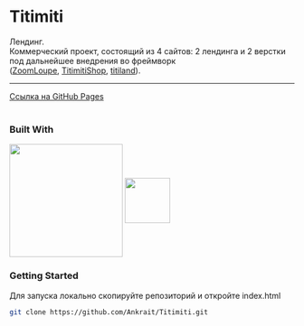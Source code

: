 # Titimiti
Лендинг. 
<br />
Коммерческий проект, состоящий из 4 сайтов: 2 лендинга и 2 верстки под дальнейшее внедрения во фреймворк 
<br />
([ZoomLoupe](https://github.com/Ankrait/ZoomLoupe), [TitimitiShop](https://github.com/Ankrait/TitimitiShop), [titiland](https://github.com/Ankrait/titiland)).
<hr />
<a href="https://ankrait.github.io/Titimiti/">Ссылка на GitHub Pages</a>
<br />
<br />

### Built With
<img align="center" src="https://github.com/Ankrait/MyProject/assets/104920129/b5dbb29b-830d-4269-a052-6d8212f8c97d" height="200px"></img>
<img align="center" src="https://github.com/Ankrait/SweetDream/assets/104920129/3011b2de-f5ed-43c1-9759-b277bb130c97" height="80px" />

### Getting Started
Для запуска локально скопируйте репозиторий и откройте index.html
 ```sh
 git clone https://github.com/Ankrait/Titimiti.git
 ```
